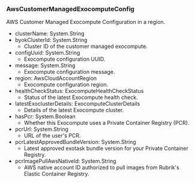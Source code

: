 ### AwsCustomerManagedExocomputeConfig
AWS Customer Managed Exocompute Configuration in a region.

- clusterName: System.String
- byokClusterId: System.String
  - Cluster ID of the customer managed exocompute.
- configUuid: System.String
  - Exocompute configuration UUID.
- message: System.String
  - Exocompute configuration message.
- region: AwsCloudAccountRegion
  - Exocompute configuration region.
- healthCheckStatus: ExocomputeHealthCheckStatus
  - Status of the latest Exocompute health check.
- latestExoclusterDetails: ExocomputeClusterDetails
  - Details of the latest Exocompute cluster.
- hasPcr: System.Boolean
  - Whether this Exocompute uses a Private Container Registry (PCR).
- pcrUrl: System.String
  - URL of the user's PCR.
- pcrLatestApprovedBundleVersion: System.String
  - Latest approved exotask bundle version for your Private Container Registry.
- pcrImagePullAwsNativeId: System.String
  - AWS native account ID authorized to pull images from Rubrik's Elastic Container Registry.
